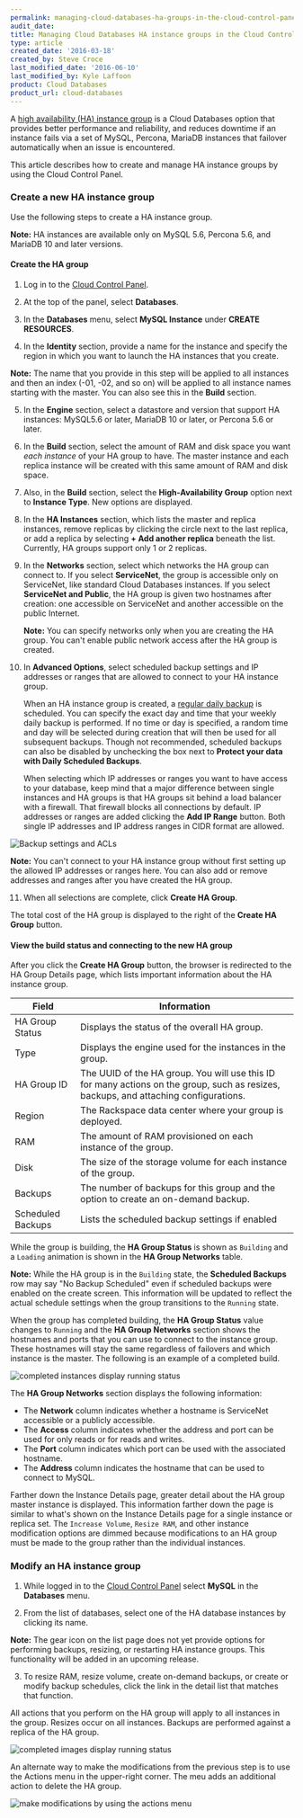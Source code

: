 ```yaml
---
permalink: managing-cloud-databases-ha-groups-in-the-cloud-control-panel/
audit_date:
title: Managing Cloud Databases HA instance groups in the Cloud Control Panel
type: article
created_date: '2016-03-18'
created_by: Steve Croce
last_modified_date: '2016-06-10'
last_modified_by: Kyle Laffoon
product: Cloud Databases
product_url: cloud-databases
---
```


A [high availability \(HA\) instance group](/how-to/high-availability-for-cloud-databases/) is a Cloud Databases option that provides better performance and reliability, and reduces downtime if an instance fails via a set of MySQL, Percona, MariaDB instances that failover automatically when an issue is encountered.

This article describes how to create and manage HA instance groups by using the Cloud Control Panel.

### Create a new HA instance group

Use the following steps to create a HA instance group.

**Note:** HA instances are available only on MySQL 5.6, Percona 5.6, and MariaDB 10 and later versions.

#### Create the HA group

1.  Log in to the [Cloud Control Panel](https://mycloud.rackspace.com).

2.  At the top of the panel, select **Databases**.

3.  In the **Databases** menu, select **MySQL Instance** under **CREATE RESOURCES**.

4.  In the **Identity** section, provide a name for the instance and specify the region in which you want to launch the HA instances that you create.

   **Note:** The name that you provide in this step will be applied to all instances and then an index (-01, -02, and so on) will be applied to all instance names starting with the master. You can also see this in the **Build** section.

5.  In the **Engine** section, select a datastore and version that support HA instances: MySQL5.6 or later, MariaDB 10 or later, or Percona 5.6 or later.

6.  In the **Build** section, select the amount of RAM and disk space you want *each instance* of your HA group to have. The master instance and each replica instance will be created with this same amount of RAM and disk space.

7.  Also, in the **Build** section, select the **High-Availability Group** option next to **Instance Type**. New options are displayed.

8. In the **HA Instances** section, which lists the master and replica instances, remove replicas by clicking the circle next to the last replica, or add a replica by selecting **+ Add another replica** beneath the list. Currently, HA groups support only 1 or 2 replicas.

9. In the **Networks** section, select which networks the HA group can connect to. If you select **ServiceNet**, the group is accessible only on ServiceNet, like standard Cloud Databases instances. If you select **ServiceNet and Public**, the HA group is given two hostnames after creation: one accessible on ServiceNet and another accessible on the public Internet.

   **Note:** You can specify networks only when you are creating the HA group. You can't enable public network access after the HA group is created.

9.  In **Advanced Options**, select scheduled backup settings and IP addresses or ranges that are allowed to connect to your HA instance group.

    When an HA instance group is created, a [regular daily backup](/how-to/scheduled-backups-for-cloud-databases/) is scheduled. You can specify the exact day and time that your weekly daily backup is performed. If no time or day is specified, a random time and day will be selected during creation that will then be used for all subsequent backups. Though not recommended, scheduled backups can also be disabled by unchecking the box next to **Protect your data with Daily Scheduled Backups**.

    When selecting which IP addresses or ranges you want to have access to your database, keep mind that a major difference between single instances and HA groups is that HA groups sit behind a load balancer with a firewall. That firewall blocks all connections by default. IP addresses or ranges are added clicking the **Add IP Range** button. Both single IP addresses and IP address ranges in CIDR format are allowed.

   <img src="{% asset_path cloud-databases/managing-cloud-databases-ha-groups-in-the-control-panel/advanced-settings-with-backups.png %}" alt=" Backup settings and ACLs" />

   **Note:** You can't connect to your HA instance group without first setting up the allowed IP addresses or ranges here. You can also add or remove addresses and ranges after you have created the HA group.

11.  When all selections are complete, click **Create HA Group**.

   The total cost of the HA group is displayed to the right of the **Create HA Group** button.

#### View the build status and connecting to the new HA group

After you click the **Create HA Group** button, the browser is redirected to the HA Group Details page, which lists important information about the HA instance group.

Field | Information
--- | ---
HA Group Status | Displays the status of the overall HA group.
Type | Displays the engine used for the instances in the group.
HA Group ID | The UUID of the HA group. You will use this ID for many actions on the group, such as resizes, backups, and attaching configurations.
Region | The Rackspace data center where your group is deployed.
RAM | The amount of RAM provisioned on each instance of the group.
Disk | The size of the storage volume for each instance of the group.
Backups | The number of backups for this group and the option to create an on-demand backup.
Scheduled Backups | Lists the scheduled backup settings if enabled

While the group is building, the **HA Group Status** is shown as `Building` and a `Loading` animation is shown in the **HA Group Networks** table.

**Note:** While the HA group is in the `Building` state, the **Scheduled Backups** row may say "No Backup Scheduled" even if scheduled backups were enabled on the create screen. This information will be updated to reflect the actual schedule settings when the group transitions to the `Running` state.

When the group has completed building, the **HA Group Status** value changes to `Running` and the **HA Group Networks** section shows the hostnames and ports that you can use to connect to the instance group. These hostnames will stay the same regardless of failovers and which instance is the master. The following is an example of a completed build.

   <img src="{% asset_path cloud-databases/managing-cloud-databases-ha-groups-in-the-control-panel/details-page-with-schedule.png %}" alt="completed instances display running status" />

The **HA Group Networks** section displays the following information:

  - The **Network** column indicates whether a hostname is ServiceNet accessible or a publicly accessible.
  - The **Access** column indicates whether the address and port can be used for only reads or for reads and writes.
  - The **Port** column indicates which port can be used with the associated hostname.
  - The **Address** column indicates the hostname that can be used to connect to MySQL.

Farther down the Instance Details page, greater detail about the HA group master instance is displayed. This information farther down the page is similar to what's shown on the Instance Details page for a single instance or replica set. The `Increase Volume`, `Resize RAM`, and other instance modification options are dimmed because modifications to an HA group must be made to the group rather than the individual instances.

### Modify an HA instance group

1.  While logged in to the [Cloud Control Panel](https://mycloud.rackspace.com) select **MySQL** in the **Databases** menu.

2.  From the list of databases, select one of the HA database instances by clicking its name.

   **Note:** The gear icon on the list page does not yet provide options for performing backups, resizing, or restarting HA instance groups. This functionality will be added in an upcoming release.

3.  To resize RAM, resize volume, create on-demand backups, or create or modify backup schedules, click the link in the detail list that matches that function.

   All actions that you perform on the HA group will apply to all instances in the group. Resizes occur on all instances. Backups are performed against a replica of the HA group.

   <img src="{% asset_path cloud-databases/managing-cloud-databases-ha-groups-in-the-control-panel/managing-cloud-databases-instance-details-built-7.png %}" alt="completed images display running status" />

An alternate way to make the modifications from the previous step is to use the Actions menu in the upper-right corner. The meu adds an additional action to delete the HA group.

   <img src="{% asset_path cloud-databases/managing-cloud-databases-ha-groups-in-the-control-panel/managing-cloud-databases-instance-details-gear-8.png %}" alt="make modifications by using the actions menu" />
